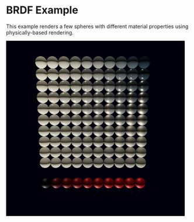 # BRDF Example

This example renders a few spheres with different material properties using physically-based rendering.

![triangle](/.github/images/examples/brdf.png)
